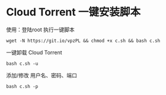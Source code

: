 # Cloud Torrent 一键安装脚本

使用：登陆root 执行一键脚本
```
wget -N https://git.io/vpzPL && chmod +x c.sh && bash c.sh
```

一键卸载 Cloud Torrent
```
bash c.sh -u
```

添加/修改 用户名、密码、端口
```
bash c.sh -p
```
